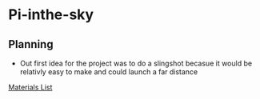 # Pi-inthe-sky

## Planning 

- Out first idea for the project was to do a slingshot becasue it would be relativly easy to make and could launch a far distance 

[Materials List](https://docs.google.com/document/d/1O94NrEtbGrpvcdbZZRessnzT4ntu9cPLEgHKotI4B5Y/edit)

